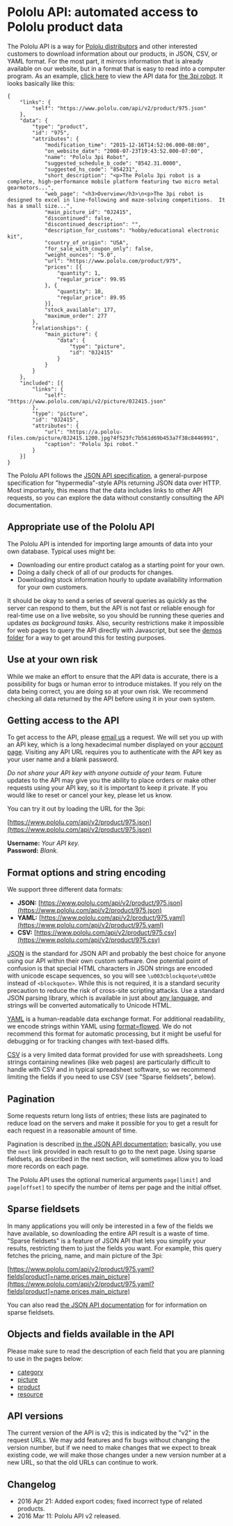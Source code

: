# Pololu API: automated access to Pololu product data

The Pololu API is a way for
[Pololu distributors](https://www.pololu.com/distributors) and other
interested customers to download information about our products, in
JSON, CSV, or YAML format.  For the most part, it mirrors information
that is already available on our website, but in a format that is easy
to read into a computer program.  As an example,
[click here](example_product_975.json) to view the API data for
[the 3pi robot](https://www.pololu.com/product/975).  It looks
basically like this:

    {
        "links": {
            "self": "https://www.pololu.com/api/v2/product/975.json"
        },
        "data": {
            "type": "product",
            "id": "975",
            "attributes": {
                "modification_time": "2015-12-16T14:52:06.000-08:00",
                "on_website_date": "2008-07-23T19:43:52.000-07:00",
                "name": "Pololu 3pi Robot",
                "suggested_schedule_b_code": "8542.31.0000",
                "suggested_hs_code": "854231",
                "short_description": "<p>The Pololu 3pi robot is a complete, high-performance mobile platform featuring two micro metal gearmotors...",
                "web_page": "<h3>Overview</h3>\n<p>The 3pi robot is designed to excel in line-following and maze-solving competitions.  It has a small size...",
                "main_picture_id": "0J2415",
                "discontinued": false,
                "discontinued_description": "",
                "description_for_customs": "hobby/educational electronic kit",
                "country_of_origin": "USA",
                "for_sale_with_coupon_only": false,
                "weight_ounces": "5.0",
                "url": "https://www.pololu.com/product/975",
                "prices": [{
                    "quantity": 1,
                    "regular_price": 99.95
                }, {
                    "quantity": 10,
                    "regular_price": 89.95
                }],
                "stock_available": 177,
                "maximum_order": 277
            },
            "relationships": {
                "main_picture": {
                    "data": {
                        "type": "picture",
                        "id": "0J2415"
                    }
                }
            }
        },
        "included": [{
            "links": {
                "self": "https://www.pololu.com/api/v2/picture/0J2415.json"
            },
            "type": "picture",
            "id": "0J2415",
            "attributes": {
                "url": "https://a.pololu-files.com/picture/0J2415.1200.jpg?4f523fc7b561d69b453a7f38c8446991",
                "caption": "Pololu 3pi robot."
            }
        }]
    }

The Pololu API follows the
[JSON API specification](http://jsonapi.org/), a general-purpose
specification for "hypermedia"-style APIs returning JSON data over
HTTP.  Most importanly, this means that the data includes links to
other API requests, so you can explore the data without constantly
consulting the API documentation.

## Appropriate use of the Pololu API

The Pololu API is intended for importing large amounts of data into
your own database.  Typical uses might be:

* Downloading our entire product catalog as a starting point for
  your own.
* Doing a daily check of all of our products for changes.
* Downloading stock information hourly to update availability
  information for your own customers.

It should be okay to send a series of several queries as quickly as
the server can respond to them, but the API is not fast or reliable
enough for real-time use on a live website, so you should be running
these queries and updates *as background tasks*.  Also, security restrictions make
it impossible for web pages to query the API directly with Javascript,
but see the [demos folder](demos) for a way to get around this for
testing purposes.

## Use at your own risk

While we make an effort to ensure that the API data is accurate, there
is a possibility for bugs or human error to introduce mistakes.  If
you rely on the data being correct, you are doing so at your own
risk.  We recommend checking all data returned by the API before
using it in your own system.

## Getting access to the API

To get access to the API, please
[email us](https://www.pololu.com/contact) a request.  We will set you
up with an API key, which is a long hexadecimal number displayed on
your [account page](https://www.pololu.com/account).  Visiting any API
URL requires you to authenticate with the API key as your user name
and a blank password.

*Do not share your API key with anyone outside of your team.* Future
updates to the API may give you the ability to place orders or make
other requests using your API key, so it is important to keep it
private.  If you would like to reset or cancel your key, please let us
know.

You can try it out by loading the URL for the 3pi:

[https://www.pololu.com/api/v2/product/975.json](https://www.pololu.com/api/v2/product/975.json)

**Username:** *Your API key.*<br>
**Password:** *Blank.*

## Format options and string encoding

We support three different data formats:

* **JSON:** [https://www.pololu.com/api/v2/product/975.json](https://www.pololu.com/api/v2/product/975.json)
* **YAML:** [https://www.pololu.com/api/v2/product/975.yaml](https://www.pololu.com/api/v2/product/975.yaml)
* **CSV:** [https://www.pololu.com/api/v2/product/975.csv](https://www.pololu.com/api/v2/product/975.csv)

[JSON](http://www.json.org/) is the standard for JSON API and probably
the best choice for anyone using our API within their own custom
software.  One potential point of confusion is that special HTML
characters in JSON strings are encoded with unicode escape sequences,
so you will see `\u003cblockquote\u003e` instead of `<blockquote>`.
While this is not required, it is a standard security precaution to
reduce the risk of cross-site scripting attacks.  Use a standard JSON
parsing library, which is available in just about
[any language](http://www.redversconsulting.com/cobol_json_interface.php),
and strings will be converted automatically to Unicode HTML.

[YAML](http://yaml.org/) is a human-readable data exchange format. For
additional readability, we encode strings within YAML using
[format=flowed](http://joeclark.org/ffaq.html).  We do not recommend
this format for automatic processing, but it might be useful for
debugging or for tracking changes with text-based diffs.

[CSV](https://en.wikipedia.org/wiki/Comma-separated_values) is a very
limited data format provided for use with spreadsheets.  Long strings
containing newlines (like web pages) are particularly difficult to
handle with CSV and in typical spreadsheet software, so we recommend
limiting the fields if you need to use CSV (see "Sparse fieldsets", below).

## Pagination

Some requests return long lists of entries; these lists are paginated
to reduce load on the servers and make it possible for you to get a
result for each request in a reasonable amount of time.

Pagination is described
[in the JSON API documentation](http://jsonapi.org/format/#fetching-pagination);
basically, you use the `next` link provided in each result to go to
the next page.  Using sparse fieldsets, as described in the next
section, will sometimes allow you to load more records on each page.

The Pololu API uses the optional numerical arguments `page[limit]` and
`page[offset]` to specify the number of items per page and the initial
offset.

## Sparse fieldsets

In many applications you will only be interested in a few of the
fields we have available, so downloading the entire API result is a
waste of time.  "Sparse fieldsets" is a feature of JSON API that
lets you simplify your results, restricting them to just the fields
you want.  For example, this query fetches the pricing, name, and
main picture of the 3pi:

[https://www.pololu.com/api/v2/product/975.yaml?fields[product]=name,prices,main_picture](https://www.pololu.com/api/v2/product/975.yaml?fields[product]=name,prices,main_picture)

You can also read
[the JSON API documentation](http://jsonapi.org/format/#fetching-sparse-fieldsets)
for for information on sparse fieldsets.

## Objects and fields available in the API

Please make sure to read the description of each field that you are
planning to use in the pages below:

* [category](category.md)
* [picture](picture.md)
* [product](product.md)
* [resource](resource.md)

## API versions

The current version of the API is v2; this is indicated by the "v2" in
the request URLs.  We may add features and fix bugs without changing
the version number, but if we need to make changes that we expect to
break existing code, we will make those changes under a new version
number at a new URL, so that the old URLs can continue to work.

## Changelog

* 2016 Apr 21: Added export codes; fixed incorrect type of related
  products.
* 2016 Mar 11: Pololu API v2 released.

